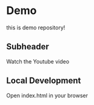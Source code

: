 # Demo

this is demo repository!

## Subheader

Watch the Youtube video

## Local Development

Open index.html in your browser
